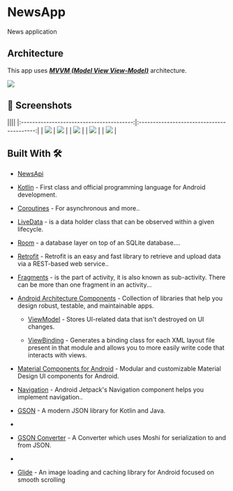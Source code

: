 # NewsApp
News application


## Architecture
This app uses [***MVVM (Model View View-Model)***](https://developer.android.com/jetpack/docs/guide#recommended-app-arch) architecture.

![](https://developer.android.com/topic/libraries/architecture/images/final-architecture.png)


## 📸 Screenshots

||||
|:----------------------------------------:|:-----------------------------------------:|
| ![](https://github.com/Sagarbisht509/NewsApp/assets/81458873/b4d75c70-af09-4ac7-992b-0a0656cb2a6b) | ![](https://github.com/Sagarbisht509/NewsApp/assets/81458873/1115d1da-26db-4c1b-9707-5dd515f3aa56) | 
| ![](https://github.com/Sagarbisht509/NewsApp/assets/81458873/8c521b76-9e0d-459e-9d56-9078786ffae8) |
| ![](https://github.com/Sagarbisht509/NewsApp/assets/81458873/89162189-a1ec-4105-92dc-cba3a342f827)  | 
| ![](https://github.com/Sagarbisht509/NewsApp/assets/81458873/a390f76e-7930-49a3-9d58-8c809ed8f603) |


## Built With 🛠

- [NewsApi](https://newsapi.org/docs/get-started#top-headlines)

- [Kotlin](https://kotlinlang.org/) - First class and official programming language for Android development.

- [Coroutines](https://kotlinlang.org/docs/reference/coroutines-overview.html) - For asynchronous and more..

- [LiveData](https://developer.android.com/topic/libraries/architecture/livedata) - is a data holder class that can be observed within a given lifecycle.

- [Room](https://developer.android.com/training/data-storage/room) - a database layer on top of an SQLite database....

- [Retrofit](https://square.github.io/retrofit/) - Retrofit is an easy and fast library to retrieve and upload data via a REST-based web service..

- [Fragments](https://developer.android.com/guide/fragments) - is the part of activity, it is also known as sub-activity. There can be more than one fragment in an activity...

- [Android Architecture Components](https://developer.android.com/topic/libraries/architecture) - Collection of libraries that help you design robust, testable, and maintainable apps.

  - [ViewModel](https://developer.android.com/topic/libraries/architecture/viewmodel) - Stores UI-related data that isn't destroyed on UI changes.
  
  - [ViewBinding](https://developer.android.com/topic/libraries/view-binding) - Generates a binding class for each XML layout file present in that module and allows you to more easily write code that interacts with views.

- [Material Components for Android](https://github.com/material-components/material-components-android) - Modular and customizable Material Design UI components for Android.

- [Navigation](https://developer.android.com/guide/navigation/navigation-getting-started) - Android Jetpack's Navigation component helps you implement navigation..

- [GSON](https://github.com/google/gson) - A modern JSON library for Kotlin and Java.
- 
- [GSON Converter](https://github.com/square/retrofit/tree/master/retrofit-converters/gson) - A Converter which uses Moshi for serialization to and from JSON.
- 
- [Glide](https://github.com/bumptech/glide) - An image loading and caching library for Android focused on smooth scrolling
